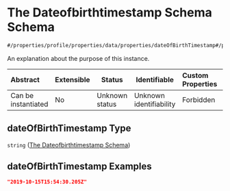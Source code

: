 # The Dateofbirthtimestamp Schema Schema

```txt
#/properties/profile/properties/data/properties/dateOfBirthTimestamp#/properties/profile/properties/data/properties/dateOfBirthTimestamp
```

An explanation about the purpose of this instance.


| Abstract            | Extensible | Status         | Identifiable            | Custom Properties | Additional Properties | Access Restrictions | Defined In                                                                           |
| :------------------ | ---------- | -------------- | ----------------------- | :---------------- | --------------------- | ------------------- | ------------------------------------------------------------------------------------ |
| Can be instantiated | No         | Unknown status | Unknown identifiability | Forbidden         | Allowed               | none                | [quote_schema.schema.json\*](../out/quote_schema.schema.json "open original schema") |

## dateOfBirthTimestamp Type

`string` ([The Dateofbirthtimestamp Schema](quote_schema-properties-the-profile-schema-properties-the-data-schema-properties-the-dateofbirthtimestamp-schema.md))

## dateOfBirthTimestamp Examples

```json
"2019-10-15T15:54:30.205Z"
```
